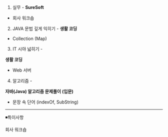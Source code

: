 1. 실무 - **SureSoft**

 - 회사 워크숍 

2. JAVA 문법 깊게 익히기 - 
**생활 코딩** 
 - Collection (Map)

3. IT 시야 넓히기 -

**생활 코딩**

 - Web 서버 

 4. 알고리즘 -

  **자바(Java) 알고리즘 문제풀이 (입문)**

 -  문장 속 단어 (indexOf, SubString)

---

◾특이사항

회사 워크숍
